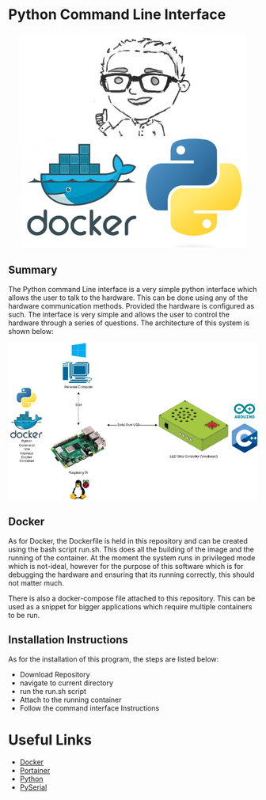 # Python Command Line Interface

<center>
  <img src ="docs/Languages_And_Tools.png">
</center>

## Summary

The Python command Line interface is a very simple python interface which allows the user to talk to the hardware. This can be done using any of the hardware communication methods. Provided the hardware is configured as such. The interface is very simple and allows the user to control the hardware through a series of questions. The architecture of this system is shown below:
<center>
<img src = docs/System-Diagram.png>
</center>

## Docker
As for Docker, the Dockerfile is held in this repository and can be created using the bash script run.sh. This does all the building of the image and the running of the container. At the moment the system runs in privileged mode which is not-ideal, however for the purpose of this software which is for debugging the hardware and ensuring that its running correctly, this should not matter much.

 There is also a docker-compose file attached to this repository. This can be used as a snippet for bigger applications which require multiple containers to be run.

## Installation Instructions
As for the installation of this program, the steps are listed below:

- Download Repository
- navigate to current directory
- run the run.sh script
- Attach to the running container
- Follow the command interface Instructions

# Useful Links

- [Docker](https://docs.docker.com/)
- [Portainer](https://www.portainer.io/)
- [Python](https://www.python.org/)
- [PySerial](https://pyserial.readthedocs.io/en/latest/)